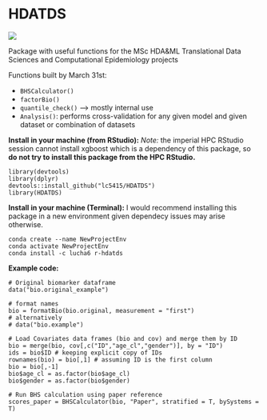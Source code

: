 # HDATDS
![](https://www.travis-ci.org/lc5415/HDATDS.svg?branch=master)

Package with useful functions for the MSc HDA&amp;ML Translational Data Sciences and Computational Epidemiology projects

Functions built by March 31st:

* `BHSCalculator()`
* `factorBio()`
* `quantile_check()` --> mostly internal use
* `Analysis()`: performs cross-validation for any given model and given dataset or combination of datasets

__Install in your machine (from RStudio):__
_Note:_ the imperial HPC RStudio session cannot install xgboost which is a dependency of this package, so __do not try to install this package from the HPC RStudio.__
```
library(devtools)
library(dplyr)
devtools::install_github("lc5415/HDATDS")
library(HDATDS)
```

__Install in your machine (Terminal):__
I would recommend installing this package in a new environment given dependecy issues may arise otherwise.
```
conda create --name NewProjectEnv
conda activate NewProjectEnv
conda install -c lucha6 r-hdatds
```

__Example code:__
```
# Original biomarker dataframe
data("bio.original_example")

# format names
bio = formatBio(bio.original, measurement = "first")
# alternatively
# data("bio.example")

# Load Covariates data frames (bio and cov) and merge them by ID
bio = merge(bio, cov[,c("ID","age_cl","gender")], by = "ID")
ids = bio$ID # keeping explicit copy of IDs
rownames(bio) = bio[,1] # assuming ID is the first column
bio = bio[,-1]
bio$age_cl = as.factor(bio$age_cl)
bio$gender = as.factor(bio$gender)

# Run BHS calculation using paper reference
scores_paper = BHSCalculator(bio, "Paper", stratified = T, bySystems = T)
```
